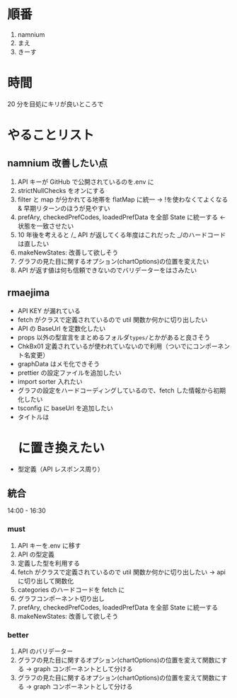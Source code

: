 # 順番

1. namnium
2. まえ
3. きーす

# 時間

20 分を目処にキリが良いところで

# やることリスト

## namnium 改善したい点

1. API キーが GitHub で公開されているのを.env に
2. strictNullChecks をオンにする
3. filter と map が分かれてる地帯を flatMap に統一 -> !を使わなくてよくなる & 早期リターンのほうが見やすい
4. prefAry, checkedPrefCodes, loadedPrefData を全部 State に統一する <- 状態を一致させたい
5. 10 年後を考えると /_ API が返してくる年度はこれだった _/のハードコードは直したい
6. makeNewStates: 改善して欲しそう
7. グラフの見た目に関するオプション(chartOptions)の位置を変えたい
8. API が返す値は何も信頼できないのでバリデーターをはさみたい

## rmaejima

- API KEY が漏れている
- fetch がクラスで定義されているので util 関数か何かに切り出したい
- API の BaseUrl を定数化したい
- props 以外の型宣言をまとめるフォルダ`types/`とかがあると良さそう
- ChkBx01 定義されているが使われていないので利用（ついでにコンポーネント名変更）
- graphData はメモ化できそう
- prettier の設定ファイルを追加したい
- import sorter 入れたい
- グラフの設定をハードコーディングしているので、fetch した情報から初期化したい
- tsconfig に baseUrl を追加したい
- タイトルは<h1>に置き換えたい
- 型定義（API レスポンス周り）

## 統合

14:00 - 16:30

### must

1. API キーを.env に移す
2. API の型定義
3. 定義した型を利用する
4. fetch がクラスで定義されているので util 関数か何かに切り出したい -> api に切り出して関数化
5. categories のハードコードを fetch に
6. グラフコンポーネント切り出し
7. prefAry, checkedPrefCodes, loadedPrefData を全部 State に統一する
8. makeNewStates: 改善して欲しそう

### better

1. API のバリデーター
2. グラフの見た目に関するオプション(chartOptions)の位置を変えて関数にする -> graph コンポーネントとして分ける
3. グラフの見た目に関するオプション(chartOptions)の位置を変えて関数にする -> graph コンポーネントとして分ける
